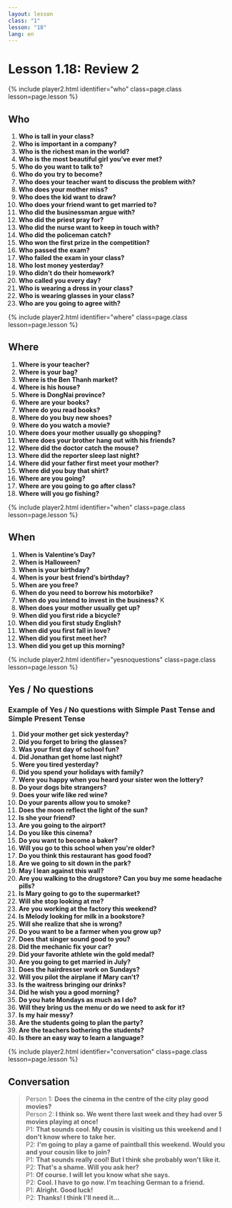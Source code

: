 ```yaml
---
layout: lesson
class: "1"
lesson: "18"
lang: en
---
```



# Lesson 1.18: Review 2 

{% include player2.html identifier="who" class=page.class lesson=page.lesson %}

## Who
1. __Who is tall in your class?__ 
2. __Who is important in a company?__ 
3. __Who is the richest man in the world?__ 
4. __Who is the most beautiful girl you’ve ever met?__  
5. __Who do you want to talk to?__ 
6. __Who do you try to become?__ 
7. __Who does your teacher want to discuss the problem with?__ 
8. __Who does your mother miss?__ 
9. __Who does the kid want to draw?__ 
10. __Who does your friend want to get married to?__ 
11. __Who did the businessman argue with?__ 
12. __Who did the priest pray for?__ 
13. __Who did the nurse want to keep in touch with?__  
14. __Who did the policeman catch?__ 
15. __Who won the first prize in the competition?__ 
16. __Who passed the exam?__ 
17. __Who failed the exam in your class?__ 
18. __Who lost money yesterday?__ 
19. __Who didn’t do their homework?__ 
20. __Who called you every day?__ 
21. __Who is wearing a dress in your class?__ 
22. __Who is wearing glasses in your class?__ 
23. __Who are you going to agree with?__ 

{% include player2.html identifier="where" class=page.class lesson=page.lesson %}
## Where 
1.   __Where is your teacher?__ 
2. __Where is your bag?__ 
3.  __Where is the Ben Thanh market?__ 
4.  __Where is his house?__ 
5.  __Where is DongNai province?__ 
6.  __Where are your books?__ 
7.  __Where do you read books?__ 
8.  __Where do you buy new shoes?__ 
9.  __Where do you watch a movie?__ 
11.  __Where does your mother usually go shopping?__ 
12.  __Where does your brother hang out with his friends?__ 
13.  __Where did the doctor catch the mouse?__ 
14.  __Where did the reporter sleep last night?__ 
15.  __Where did your father first meet your mother?__ 
16.  __Where did you buy that shirt?__ 
17. __Where are you going?__ 
18. __Where are you going to go after class?__ 
19. __Where will you go fishing?__ 

{% include player2.html identifier="when" class=page.class lesson=page.lesson %}
## When 
1.  __When is Valentine’s Day?__ 
2.  __When is Halloween?__ 
3.  __When is your birthday?__ 
4.  __When is your best friend’s birthday?__ 
5.  __When are you free?__ 
6.  __When do you need to borrow his motorbike?__ 
7. __When do you intend to invest in the business?__ K
8. __When does your mother usually get up?__ 
9.  __When did you first ride a bicycle?__ 
10.  __When did you first study English?__ 
11.  __When did you first fall in love?__ 
12.  __When did you first meet her?__  
13.  __When did you get up this morning?__ 

{% include player2.html identifier="yesnoquestions" class=page.class lesson=page.lesson %}

## Yes / No questions


### Example of Yes / No questions with Simple Past Tense and Simple Present Tense

1. __Did your mother get sick yesterday?__
2. __Did you forget to bring the glasses?__
3. __Was your first day of school fun?__
4. __Did Jonathan get home last night?__
5. __Were you tired yesterday?__
6. __Did you spend your holidays with family?__
7. __Were you happy when you heard your sister won the lottery?__
8. __Do your dogs bite strangers?__
9. __Does your wife like red wine?__
10. __Do your parents allow you to smoke?__
11. __Does the moon reflect the light of the sun?__
12. __Is she your friend?__
13. __Are you going to the airport?__
14. __Do you like this cinema?__
15. __Do you want to become a baker?__
16. __Will you go to this school when you're older?__
17. __Do you think this restaurant has good food?__
18. __Are we going to sit down in the park?__
19. __May I lean against this wall?__
20. __Are you walking to the drugstore? Can you buy me some headache pills?__
21. __Is Mary going to go to the supermarket?__
22. __Will she stop looking at me?__
23. __Are you working at the factory this weekend?__
24. __Is Melody looking for milk in a bookstore?__
25. __Will she realize that she is wrong?__
26. __Do you want to be a farmer when you grow up?__
27. __Does that singer sound good to you?__
28. __Did the mechanic fix your car?__
29. __Did your favorite athlete win the gold medal?__
30. __Are you going to get married in July?__
31. __Does the hairdresser work on Sundays?__
32. __Will you pilot the airplane if Mary can't?__
33. __Is the waitress bringing our drinks?__
34. __Did he wish you a good morning?__
35. __Do you hate Mondays as much as I do?__
36. __Will they bring us the menu or do we need to ask for it?__
37. __Is my hair messy?__
38. __Are the students going to plan the party?__
39. __Are the teachers bothering the students?__
40. __Is there an easy way to learn a language?__

{% include player2.html identifier="conversation" class=page.class lesson=page.lesson %}

## Conversation 
> Person 1: __Does the cinema in the centre of the city play good movies?__  
> Person 2: __I think so. We went there last week and they had over 5 movies playing at once!__  
> P1: __That sounds cool. My cousin is visiting us this weekend and I don't know where to take her.__  
> P2: __I'm going to play a game of paintball this weekend. Would you and your cousin like to join?__  
> P1: __That sounds really cool! But I think she probably won't like it.__  
> P2: __That's a shame. Will you ask her?__  
> P1: __Of course. I will let you know what she says.__  
> P2: __Cool. I have to go now. I'm teaching German to a friend.__  
> P1: __Alright. Good luck!__  
> P2: __Thanks! I think I'll need it...__  